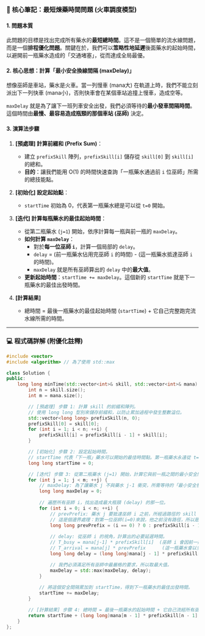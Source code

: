 
### 📝 核心筆記：最短煉藥時間問題 (火車調度模型)

#### 1\. 問題本質

此問題的目標是找出完成所有藥水的**最短總時間**。這不是一個簡單的流水線問題，而是一個**排程優化問題**。關鍵在於，我們可以**策略性地延遲**後面藥水的起始時間，以避開前一瓶藥水造成的「交通堵塞」，從而達成全局最優。

#### 2\. 核心思想：計算「最小安全換線間隔 (maxDelay)」

想像巫師是車站，藥水是火車。當一列慢車 (mana大) 在軌道上時，我們不能立刻派出下一列快車 (mana小)，否則快車會在某個車站追撞上慢車，造成空等。

`maxDelay` 就是為了讓下一班列車安全出發，我們必須等待的**最小發車間隔時間**。這個時間由**最慢、最容易造成瓶頸的那個車站 (巫師)** 決定。

#### 3\. 演算法步驟

1.  **[預處理] 計算前綴和 (Prefix Sum)**：

      * 建立 `prefixSkill` 陣列，`prefixSkill[i]` 儲存從 `skill[0]` 到 `skill[i]` 的總和。
      * **目的**：讓我們能用 O(1) 的時間快速查詢「一瓶藥水通過前 `i` 位巫師」所需的總技能點。

2.  **[初始化] 設定起始點**：

      * `startTime` 初始為 0，代表第一瓶藥水總是可以從 `t=0` 開始。

3.  **[迭代] 計算每瓶藥水的最佳起始時間**：

      * 從第二瓶藥水 (`j=1`) 開始，依序計算每一瓶與前一瓶的 `maxDelay`。
      * **如何計算 `maxDelay`**：
          * 對於**每一位巫師 `i`**，計算一個局部的 `delay`。
          * `delay` = (前一瓶藥水佔用完巫師 `i` 的時間) - (這一瓶藥水抵達巫師 `i` 的時間)。
          * `maxDelay` 就是所有巫師算出的 `delay` 中的**最大值**。
      * **更新起始時間**：`startTime += maxDelay`。這個新的 `startTime` 就是下一瓶藥水的最佳出發時間。

4.  **[計算結果]**

      * 總時間 = 最後一瓶藥水的最佳起始時間 (`startTime`) + 它自己完整跑完流水線所需的時間。

-----

### 💻 程式碼詳解 (附優化註釋)

```cpp
#include <vector>
#include <algorithm> // 為了使用 std::max

class Solution {
public:
    long long minTime(std::vector<int>& skill, std::vector<int>& mana) {
        int n = skill.size();
        int m = mana.size();

        // [預處理] 步驟 1: 計算 skill 的前綴和陣列。
        // 使用 long long 型別來儲存前綴和，以防止累加過程中發生整數溢位。
        std::vector<long long> prefixSkill(n, 0);
        prefixSkill[0] = skill[0];
        for (int i = 1; i < n; ++i) {
            prefixSkill[i] = prefixSkill[i - 1] + skill[i];
        }

        // [初始化] 步驟 2: 設定起始時間。
        // startTime 代表「下一瓶」藥水可以開始的最佳時間點。第一瓶藥水永遠從 t=0 開始。
        long long startTime = 0;

        // [迭代] 步驟 3: 從第二瓶藥水 (j=1) 開始，計算它與前一瓶之間的最小安全間隔。
        for (int j = 1; j < m; ++j) {
            // maxDelay: 為了讓藥水 j 不與藥水 j-1 衝突，所需等待的「最小安全發車間隔」。
            long long maxDelay = 0;
            
            // 遍歷所有巫師 i，找出造成最大瓶頸 (delay) 的那一位。
            for (int i = 0; i < n; ++i) {
                // prevPrefix: 藥水 j 要抵達巫師 i 之前，所經過路徑的 skill 總和。
                // 這是個邊界處理：對第一位巫師(i=0)來說，他之前沒有路徑，所以是 0。
                long long prevPrefix = (i == 0) ? 0 : prefixSkill[i - 1]; 
                
                // delay: 從巫師 i 的視角，計算出的必要延遲時間。
                // T_busy = mana[j-1] * prefixSkill[i]  (巫師 i 會因前一瓶藥水忙到什麼時候)
                // T_arrival = mana[j] * prevPrefix      (這一瓶藥水會以多快的速度抵達巫師 i)
                long long delay = (long long)mana[j - 1] * prefixSkill[i] - (long long)mana[j] * prevPrefix;

                // 我們必須滿足所有巫師中最嚴格的要求，所以取最大值。
                maxDelay = std::max(maxDelay, delay);
            }
            
            // 將這個安全間隔累加到 startTime，得到下一瓶藥水的最佳出發時間。
            startTime += maxDelay;
        }

        // [計算結果] 步驟 4: 總時間 = 最後一瓶藥水的起始時間 + 它自己流經所有巫師的時間。
        return startTime + (long long)mana[m - 1] * prefixSkill[n - 1];
    }
};
```

```
